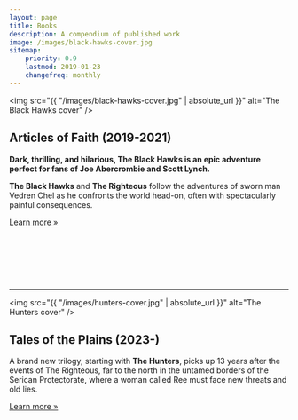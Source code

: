 ```yaml
---
layout: page
title: Books
description: A compendium of published work
image: /images/black-hawks-cover.jpg
sitemap:
    priority: 0.9
    lastmod: 2019-01-23
    changefreq: monthly
---
```

<span class="image left book"><img src="{{ "/images/black-hawks-cover.jpg" | absolute_url }}" alt="The Black Hawks cover" /></span>

## Articles of Faith (2019-2021)

__Dark, thrilling, and hilarious, The Black Hawks is an epic adventure perfect for fans of Joe Abercrombie and Scott Lynch.__

**The Black Hawks** and **The Righteous** follow the adventures of sworn man Vedren Chel as he confronts the world head-on, often with spectacularly painful consequences.

[Learn more &raquo;](articles-of-faith)

<br>
<br>
<br>
<br>
<br>

----

<span class="image right book"><img src="{{ "/images/hunters-cover.jpg" | absolute_url }}" alt="The Hunters cover" /></span>

## Tales of the Plains (2023-)

A brand new trilogy, starting with **The Hunters**, picks up 13 years after the events of The Righteous, far to the north in the untamed borders of the Serican Protectorate, where a woman called Ree must face new threats and old lies.

[Learn more &raquo;](tales-of-the-plains)

<br>
<br>
<br>
<br>
<br>
<br>
<br>
<br>